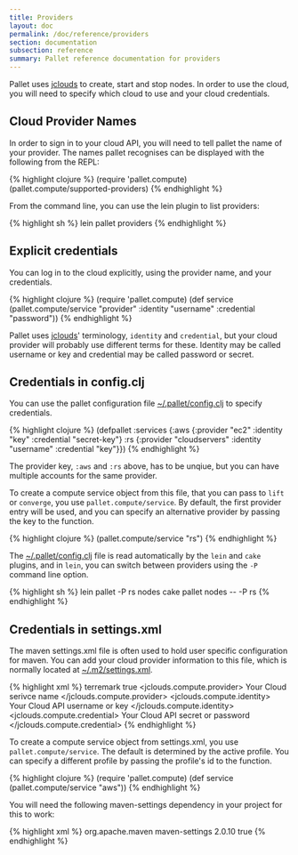 ```yaml
---
title: Providers
layout: doc
permalink: /doc/reference/providers
section: documentation
subsection: reference
summary: Pallet reference documentation for providers
---
```


Pallet uses [jclouds](http://jclouds.org) to create, start and stop nodes.  In order to use the
cloud, you will need to specify which cloud to use and your cloud credentials.

## Cloud Provider Names

In order to sign in to your cloud API, you will need to tell pallet the name of
your provider.  The names pallet recognises can be displayed with the following
from the REPL:

{% highlight clojure %}
   (require 'pallet.compute)
   (pallet.compute/supported-providers)
{% endhighlight %}

From the command line, you can use the lein plugin to list providers:

{% highlight sh %}
   lein pallet providers
{% endhighlight %}

## Explicit credentials

You can log in to the cloud explicitly, using the provider name, and your
credentials.

{% highlight clojure %}
  (require 'pallet.compute)
  (def service
    (pallet.compute/service
     "provider" :identity "username" :credential "password"))
{% endhighlight %}

Pallet uses [jclouds](http://jclouds.org)' terminology, `identity` and
`credential`, but your cloud provider will probably use different
terms for these. Identity may be called username or key and credential
may be called password or secret.

## Credentials in config.clj

You can use the pallet configuration file
[~/.pallet/config.clj](/doc/reference/config.clj) to specify credentials.

{% highlight clojure %}
  (defpallet
    :services
      {:aws {:provider "ec2" 
             :identity "key" 
             :credential "secret-key"}
       :rs  {:provider "cloudservers" 
             :identity "username" 
             :credential "key"}})
{% endhighlight %}

The provider key, `:aws` and `:rs` above, has to be unqiue, but you can have
multiple accounts for the same provider.

To create a compute service object from this file, that you can pass to `lift`
or `converge`, you use `pallet.compute/service`. By default, the first provider
entry will be used, and you can specify an alternative provider by passing the
key to the function.

{% highlight clojure %}
  (pallet.compute/service "rs")
{% endhighlight %}

The [~/.pallet/config.clj](/doc/reference/config.clj) file is read
automatically by the `lein` and `cake` plugins, and in `lein`, you can
switch between providers using the `-P` command line option.

{% highlight sh %}
  lein pallet -P rs nodes
  cake pallet nodes -- -P rs
{% endhighlight %}


## Credentials in settings.xml

The maven settings.xml file is often used to hold user specific configuration for
maven.  You can add your cloud provider information to this file, which is
normally located at [~/.m2/settings.xml](/doc/reference/settings.xml).

{% highlight xml %}
  <settings>
    <profiles>
      <profile>
        <id>terremark</id>
        <activation>
          <activeByDefault>true</activeByDefault>
        </activation>
        <properties>
          <jclouds.compute.provider>
            Your Cloud serivce name
          </jclouds.compute.provider>
          <jclouds.compute.identity>
            Your Cloud API username or key
          </jclouds.compute.identity>
          <jclouds.compute.credential>
            Your Cloud API secret or password
          </jclouds.compute.credential>
        </properties>
      </profile>
    </profiles>
  </settings>
{% endhighlight %}

To create a compute service object from settings.xml, you use
`pallet.compute/service`. The default is determined by the active profile. You
can specify a different profile by passing the profile's id to the function.

{% highlight clojure %}
  (require 'pallet.compute)
  (def service (pallet.compute/service "aws"))
{% endhighlight %}

You will need the following maven-settings dependency in your project for this
to work:

{% highlight xml %}
    <dependency>
      <groupId>org.apache.maven</groupId>
      <artifactId>maven-settings</artifactId>
      <version>2.0.10</version>
      <optional>true</optional>
    </dependency>
{% endhighlight %}
